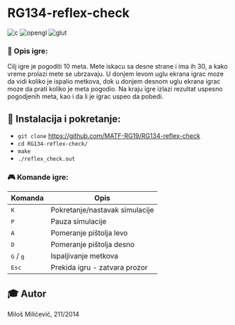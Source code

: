 # RG134-reflex-check


![c](https://img.shields.io/badge/language-c-orange)
![opengl](https://img.shields.io/badge/lib-opengl-green.svg)
![glut](https://img.shields.io/badge/lib-glut-green.svg)

### :memo: Opis igre:

Cilj igre je pogoditi 10 meta. Mete iskacu sa desne strane i ima ih 30, a kako vreme prolazi mete se ubrzavaju. U donjem levom uglu ekrana igrac moze da vidi koliko je ispalio metkova, dok u donjem desnom uglu ekrana igrac moze da prati koliko je meta pogodio. Na kraju igre izlazi rezultat uspesno pogodjenih meta, kao i da li je igrac uspeo da pobedi.

## :wrench: Instalacija i pokretanje:

- `git clone` https://github.com/MATF-RG19/RG134-reflex-check
- `cd RG134-reflex-check/`
- `make`
- `./reflex_check.out`

### :video_game: Komande igre:

| Komanda | Opis |
| --- | --- |
|    <kbd>K</kbd> | Pokretanje/nastavak simulacije   |
| <kbd>P</kbd> | Pauza simulacije                 |
| <kbd>A</kbd> | Pomeranje pištolja levo          |
| <kbd>D</kbd> | Pomeranje pištolja desno         |
| <kbd>G</kbd> / <kbd>g</kbd> | Ispaljivanje metkova             |
| <kbd> Esc </kbd>            | Prekida igru - zatvara prozor    |

## :mortar_board: Autor

Miloš Milićević, 211/2014
